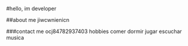 #hello, im developer

##about me
 jiwcwnienicn

###contact me
ocj84782937403
hobbies
comer 
dormir 
jugar 
escuchar musica

